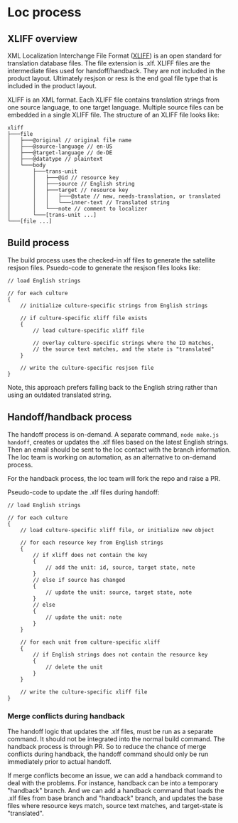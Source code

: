 ﻿# Loc process

## XLIFF overview
XML Localization Interchange File Format ([XLIFF](http://docs.oasis-open.org/xliff/v1.2/os/xliff-core.html)) is an open standard for translation database files. The file extension is .xlf. XLIFF files are the intermediate files used for handoff/handback. They are not included in the product layout. Ultimately resjson or resx is the end goal file type that is included in the product layout.

XLIFF is an XML format. Each XLIFF file contains translation strings from one source language, to one target language. Multiple source files can be embedded in a single XLIFF file. The structure of an XLIFF file looks like:
```
xliff
├───file
│   ├───@original // original file name
│   ├───@source-language // en-US
│   ├───@target-language // de-DE
│   ├───@datatype // plaintext
│   └───body
│       ├───trans-unit
│       │   ├───@id // resource key
│       │   ├───source // English string
│       │   ├───target // resource key
│       │   │   ├───@state // new, needs-translation, or translated
│       │   │   └───inner-text // Translated string
│       │   └───note // comment to localizer
│       └───[trans-unit ...]
└───[file ...]
```

## Build process
The build process uses the checked-in xlf files to generate the satellite resjson files. Psuedo-code to generate the resjson files looks like:

```
// load English strings

// for each culture
{
    // initialize culture-specific strings from English strings

    // if culture-specific xliff file exists
    {
        // load culture-specific xliff file

        // overlay culture-specific strings where the ID matches,
        // the source text matches, and the state is "translated"
    }

    // write the culture-specific resjson file
}
```

Note, this approach prefers falling back to the English string rather than using an outdated translated string.

## Handoff/handback process

The handoff process is on-demand. A separate command, `node make.js handoff`, creates or updates the .xlf files based on the latest English strings. Then an email should be sent to the loc contact with the branch information. The loc team is working on automation, as an alternative to on-demand process.

For the handback process, the loc team will fork the repo and raise a PR.

Pseudo-code to update the .xlf files during handoff:
```
// load English strings

// for each culture
{
    // load culture-specific xliff file, or initialize new object

    // for each resource key from English strings
    {
        // if xliff does not contain the key
        {
            // add the unit: id, source, target state, note
        }
        // else if source has changed
        {
            // update the unit: source, target state, note
        }
        // else
        {
            // update the unit: note
        }
    }

    // for each unit from culture-specific xliff
    {
        // if English strings does not contain the resource key
        {
            // delete the unit
        }
    }

    // write the culture-specific xliff file
}
```

### Merge conflicts during handback
The handoff logic that updates the .xlf files, must be run as a separate command. It should not be integrated into the normal build command. The handback process is through PR. So to reduce the chance of merge conflicts during handback, the handoff command should only be run immediately prior to actual handoff.

If merge conflicts become an issue, we can add a handback command to deal with the problems. For instance, handback can be into a temporary "handback" branch. And we can add a handback command that loads the .xlf files from base branch and "handback" branch, and updates the base files where resource keys match, source text matches, and target-state is "translated".
